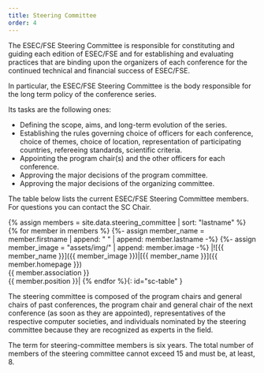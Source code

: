 ```yaml
---
title: Steering Committee
order: 4
---
```

The ESEC/FSE Steering Committee is responsible for constituting and guiding each edition of ESEC/FSE and for establishing and evaluating practices that are binding upon the organizers of each conference for the continued technical and financial success of ESEC/FSE.

In particular, the ESEC/FSE Steering Committee is the body responsible for the long term policy of the conference series. 

Its tasks are the following ones:

* Defining the scope, aims, and long-term evolution of the series.
* Establishing the rules governing choice of officers for each conference, choice of themes, choice of location, 
representation of participating countries, refereeing standards, scientific criteria.
* Appointing the program chair(s) and the other officers for each conference.
* Approving the major decisions of the program committee.
* Approving the major decisions of the organizing committee.

The table below lists the current ESEC/FSE Steering Committee members. For questions you can contact the SC Chair. 

{% assign members = site.data.steering_committee | sort: "lastname" %}
{% for member in members %}
    {%- assign member_name = member.firstname | append: " " | append: member.lastname -%}
    {%- assign member_image = "assets/img/" | append: member.image -%}
|![{{ member_name }}]({{ member_image }})|[{{ member_name }}]({{ member.homepage }})<br>{{ member.association }}<br>{{ member.position }}|
{% endfor %}{: id="sc-table" }

The steering committee is composed of the program chairs and general chairs of past conferences, the program chair and general chair of 
the next conference (as soon as they are appointed), representatives of the respective computer societies, and 
individuals nominated by the steering committee because they are recognized as experts in the field.

The term for steering-committee members is six years. The total number of members of the steering committee cannot exceed 15 and must be, at least, 8.
